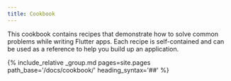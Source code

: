 ```yaml
---
title: Cookbook
---
```


This cookbook contains recipes that demonstrate how to solve common problems
while writing Flutter apps. Each recipe is self-contained and can be used as a
reference to help you build up an application.

{% include_relative _group.md pages=site.pages path_base='/docs/cookbook/' heading_syntax='##' %}
